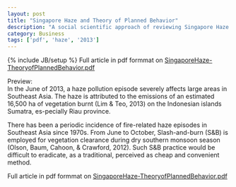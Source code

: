 ```yaml
---
layout: post
title: "Singapore Haze and Theory of Planned Behavior"
description: "A social scientific approach of reviewing Singapore Haze 2013"
category: Business 
tags: ['pdf', 'haze', '2013']
---
```

{% include JB/setup %}
Full article in pdf formmat on [SingaporeHaze-TheoryofPlannedBehavior.pdf](/assets/pdf/SingaporeHaze-TheoryofPlannedBehavior.pdf)  

Preview:  
In the June of 2013, a haze pollution episode severely affects large areas in Southeast Asia. The haze is attributed to the emissions of an estimated 16,500 ha of vegetation burnt (Lim & Teo, 2013) on the Indonesian islands Sumatra, es-pecially Riau province.  
 

There has been a periodic incidence of fire-related haze episodes in Southeast Asia since 1970s. From June to October, Slash-and-burn (S&B) is employed for vegetation clearance during dry southern monsoon season (Olson, Baum, Cahoon, & Crawford, 2012). Such S&B practice would be difficult to eradicate, as a traditional, perceived as cheap and convenient method.  

Full article in pdf formmat on [SingaporeHaze-TheoryofPlannedBehavior.pdf](/assets/pdf/SingaporeHaze-TheoryofPlannedBehavior.pdf)  